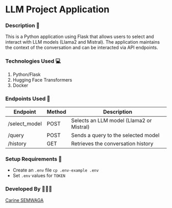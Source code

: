 # LLM Project Application

### Description 📖

This is a Python application using Flask that allows users to select and interact with LLM models (Llama2 and Mistral). The application maintains the context of the conversation and can be interacted via API endpoints.

### Technologies Used 💻

1. Python/Flask
2. Hugging Face Transformers
3. Docker

### Endpoints Used 📍

| Endpoint          | Method | Description                              |
| ----------------- | ------ | ---------------------------------------- |
| /select_model     | POST   | Selects an LLM model (Llama2 or Mistral) |
| /query            | POST   | Sends a query to the selected model      |
| /history          | GET    | Retrieves the conversation history       |

### Setup Requirements 🔗

- Create an `.env` file `cp .env-example .env`
- Set `.env` values for `TOKEN` 

### Developed By 👩🏽‍💻

[Carine SEMWAGA](https://github.com/Krasivaya)
